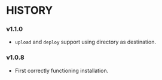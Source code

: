 # HISTORY

### v1.1.0

- `upload` and `deploy` support using directory as destination.

### v1.0.8

- First correctly functioning installation.
